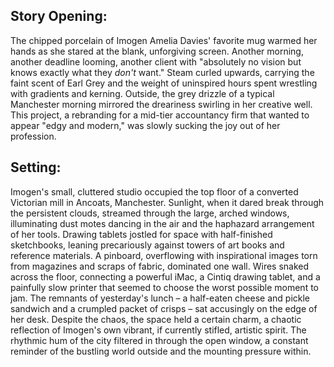 ## Story Opening:

The chipped porcelain of Imogen Amelia Davies' favorite mug warmed her hands as she stared at the blank, unforgiving screen. Another morning, another deadline looming, another client with "absolutely no vision but knows exactly what they *don't* want." Steam curled upwards, carrying the faint scent of Earl Grey and the weight of uninspired hours spent wrestling with gradients and kerning. Outside, the grey drizzle of a typical Manchester morning mirrored the dreariness swirling in her creative well. This project, a rebranding for a mid-tier accountancy firm that wanted to appear "edgy and modern," was slowly sucking the joy out of her profession.

## Setting:

Imogen's small, cluttered studio occupied the top floor of a converted Victorian mill in Ancoats, Manchester. Sunlight, when it dared break through the persistent clouds, streamed through the large, arched windows, illuminating dust motes dancing in the air and the haphazard arrangement of her tools. Drawing tablets jostled for space with half-finished sketchbooks, leaning precariously against towers of art books and reference materials. A pinboard, overflowing with inspirational images torn from magazines and scraps of fabric, dominated one wall. Wires snaked across the floor, connecting a powerful iMac, a Cintiq drawing tablet, and a painfully slow printer that seemed to choose the worst possible moment to jam. The remnants of yesterday's lunch – a half-eaten cheese and pickle sandwich and a crumpled packet of crisps – sat accusingly on the edge of her desk. Despite the chaos, the space held a certain charm, a chaotic reflection of Imogen's own vibrant, if currently stifled, artistic spirit. The rhythmic hum of the city filtered in through the open window, a constant reminder of the bustling world outside and the mounting pressure within.
